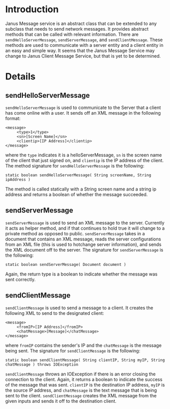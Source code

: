 # Introduction #

Janus Message service is an abstract class that can be extended to any subclass that needs to send network messages. It provides abstract methods that can be called with relevant information. There are `sendHelloServerMessage`, `sendServerMessage`, and `sendClientMessage`. These methods are used to communicate with a server entity and a client entity in an easy and simple way. It seems that the Janus Message Service may change to Janus Client Message Service, but that is yet to be determined.


# Details #

## sendHelloServerMessage ##
`sendHelloServerMessage` is used to communicate to the Server that a client has come online with a user. It sends off an XML message in the following format:
```
<message>
     <type>1</type>
     <sn>[Screen Name]</sn>
     <clientip>[IP Address]</clientip>
</message>
```
where the `type` indicates it is a helloServerMessage, `sn` is the screen name of the client that just signed on, and `clientip` is the IP address of the client. The method signature for `sendHelloServerMessage` is the following:
```
static boolean sendHelloServerMessage( String screenName, String ipAddress )
```
The method is called statically with a String screen name and a string ip address and returns a boolean of whether the message succeeded.

## sendServerMessage ##
`sendServerMessage` is used to send an XML message to the server. Currently it acts as helper method, and if that continues to hold true it will change to a private method as opposed to public. `sendServerMessage` takes in a document that contains an XML message, reads the server configurations from an XML file (this is used to hotchange server information), and sends the XML document off to the server. The signature for `sendServerMessage` is the following:
```
static boolean sendServerMessage( Document document )
```
Again, the return type is a boolean to indicate whether the message was sent correctly.

## sendClientMessage ##
`sendClientMessage` is used to send a message to a client. It creates the following XML to send to the designated client:
```
<message>
     <fromIP>[IP Address]</fromIP>
     <chatMessage>[Message]</chatMessage>
</message>
```
where `fromIP` contains the sender's IP and the `chatMessage` is the message being sent. The signature for `sendClientMessage` is the following:
```
static boolean sendClientMessage( String clientIP, String myIP, String chatMessage ) throws IOException
```
`sendClientMessage` throws an IOException if there is an error closing the connection to the client. Again, it returns a boolean to indicate the success of the message that was sent. `clientIP` is the destination IP address, `myIP` is the source IP address, and `chatMessage` is the text message that is being sent to the client. `sendClientMessage` creates the XML message from the given inputs and sends it off to the destination client.
